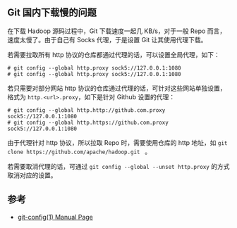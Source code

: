 ## Git 国内下载慢的问题

在下载 Hadoop 源码过程中，Git 下载速度一起几 KB/s，对于一般 Repo 而言，速度太慢了。由于自己有 Socks 代理，于是设置 Git 让其使用代理下载。



若需要拉取所有 http 协议的仓库都通过代理的话，可以设置全局代理，如下：

```
# git config --global http.proxy sock5://127.0.0.1:1080
# git config --global http.proxy sock5://127.0.0.1:1080
```



若只需要对部分网站 http 协议的仓库通过代理的话，可针对这些网站单独设置，格式为 `http.<url>.proxy`，如下是针对 Github 设置的代理：

```
# git config --global http.http://github.com.proxy sock5://127.0.0.1:1080
# git config --global http.https://github.com.proxy sock5://127.0.0.1:1080
```



由于代理针对 http 协议，所以拉取 Repo 时，需要使用仓库的 http 地址，如 `git clone https://github.com/apache/hadoop.git ` 。



若需要取消代理的话，可通过 `git config --global --unset http.proxy` 的方式 取消对应的设置。



## 参考

- [git-config(1) Manual Page](https://www.kernel.org/pub/software/scm/git/docs/git-config.html#_example)
